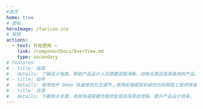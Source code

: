 ```yaml
---
#首页
home: true
# 图标
heroImage: /favicon.ico
# 按钮
actions:
  - text: 开始使用 →
    link: /componentDocs/OverView.md
    type: secondary
# features:
# - title: 指南
#   details: 了解设计指南，帮助产品设计人员搭建逻辑清晰、结构合理且高效易用的产品。
# - title: 组件
#   details: 使用组件 Demo 快速体验交互细节；使用前端框架封装的代码帮助工程师快速开发。
# - title: 资源
#   details: 下载相关资源，用其快速搭建页面原型或高保真视觉稿，提升产品设计效率。
---
```

